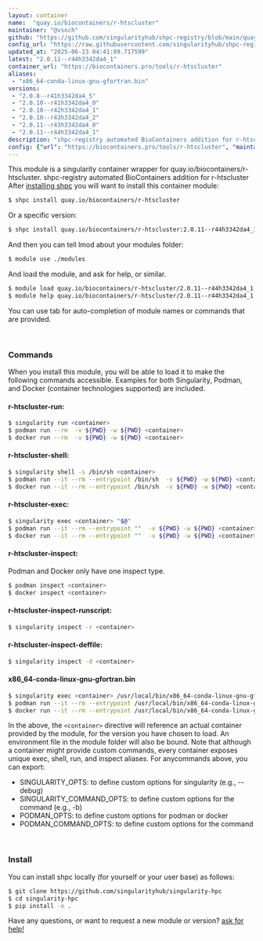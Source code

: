 ```yaml
---
layout: container
name:  "quay.io/biocontainers/r-htscluster"
maintainer: "@vsoch"
github: "https://github.com/singularityhub/shpc-registry/blob/main/quay.io/biocontainers/r-htscluster/container.yaml"
config_url: "https://raw.githubusercontent.com/singularityhub/shpc-registry/main/quay.io/biocontainers/r-htscluster/container.yaml"
updated_at: "2025-06-23 04:41:09.717599"
latest: "2.0.11--r44h3342da4_1"
container_url: "https://biocontainers.pro/tools/r-htscluster"
aliases:
 - "x86_64-conda-linux-gnu-gfortran.bin"
versions:
 - "2.0.8--r41h3342da4_5"
 - "2.0.10--r41h3342da4_0"
 - "2.0.10--r42h3342da4_1"
 - "2.0.10--r43h3342da4_2"
 - "2.0.11--r43h3342da4_0"
 - "2.0.11--r44h3342da4_1"
description: "shpc-registry automated BioContainers addition for r-htscluster"
config: {"url": "https://biocontainers.pro/tools/r-htscluster", "maintainer": "@vsoch", "description": "shpc-registry automated BioContainers addition for r-htscluster", "latest": {"2.0.11--r44h3342da4_1": "sha256:4e355cba45e98a1fd7c7204318cd3f5c1c8db0d64655d228baa817c39406edf9"}, "tags": {"2.0.8--r41h3342da4_5": "sha256:041d08fd25b3b730f6f826ade813c4a55cc0043b4166890c25f2d37aacad3301", "2.0.10--r41h3342da4_0": "sha256:e9703b64950dd2213d463ce11ddcf4299cfadabaf44839d3679c30d50cbfc1ff", "2.0.10--r42h3342da4_1": "sha256:1646e790e4c48e21911abcdec5ebaa758f72d6d601106d7f2722722c05cac7a2", "2.0.10--r43h3342da4_2": "sha256:73086ff7d407129f323bf96b019b226549112b73c235c691bf9e73a25773f3ec", "2.0.11--r43h3342da4_0": "sha256:070b45336408c6dcd87f5e15582bde49afe89b824876a4bbf9d9aa3eba479fa4", "2.0.11--r44h3342da4_1": "sha256:4e355cba45e98a1fd7c7204318cd3f5c1c8db0d64655d228baa817c39406edf9"}, "docker": "quay.io/biocontainers/r-htscluster", "aliases": {"x86_64-conda-linux-gnu-gfortran.bin": "/usr/local/bin/x86_64-conda-linux-gnu-gfortran.bin"}}
---
```


This module is a singularity container wrapper for quay.io/biocontainers/r-htscluster.
shpc-registry automated BioContainers addition for r-htscluster
After [installing shpc](#install) you will want to install this container module:


```bash
$ shpc install quay.io/biocontainers/r-htscluster
```

Or a specific version:

```bash
$ shpc install quay.io/biocontainers/r-htscluster:2.0.11--r44h3342da4_1
```

And then you can tell lmod about your modules folder:

```bash
$ module use ./modules
```

And load the module, and ask for help, or similar.

```bash
$ module load quay.io/biocontainers/r-htscluster/2.0.11--r44h3342da4_1
$ module help quay.io/biocontainers/r-htscluster/2.0.11--r44h3342da4_1
```

You can use tab for auto-completion of module names or commands that are provided.

<br>

### Commands

When you install this module, you will be able to load it to make the following commands accessible.
Examples for both Singularity, Podman, and Docker (container technologies supported) are included.

#### r-htscluster-run:

```bash
$ singularity run <container>
$ podman run --rm  -v ${PWD} -w ${PWD} <container>
$ docker run --rm  -v ${PWD} -w ${PWD} <container>
```

#### r-htscluster-shell:

```bash
$ singularity shell -s /bin/sh <container>
$ podman run --it --rm --entrypoint /bin/sh  -v ${PWD} -w ${PWD} <container>
$ docker run --it --rm --entrypoint /bin/sh  -v ${PWD} -w ${PWD} <container>
```

#### r-htscluster-exec:

```bash
$ singularity exec <container> "$@"
$ podman run --it --rm --entrypoint ""  -v ${PWD} -w ${PWD} <container> "$@"
$ docker run --it --rm --entrypoint ""  -v ${PWD} -w ${PWD} <container> "$@"
```

#### r-htscluster-inspect:

Podman and Docker only have one inspect type.

```bash
$ podman inspect <container>
$ docker inspect <container>
```

#### r-htscluster-inspect-runscript:

```bash
$ singularity inspect -r <container>
```

#### r-htscluster-inspect-deffile:

```bash
$ singularity inspect -d <container>
```


#### x86_64-conda-linux-gnu-gfortran.bin

```bash
$ singularity exec <container> /usr/local/bin/x86_64-conda-linux-gnu-gfortran.bin
$ podman run --it --rm --entrypoint /usr/local/bin/x86_64-conda-linux-gnu-gfortran.bin   -v ${PWD} -w ${PWD} <container> -c " $@"
$ docker run --it --rm --entrypoint /usr/local/bin/x86_64-conda-linux-gnu-gfortran.bin   -v ${PWD} -w ${PWD} <container> -c " $@"
```



In the above, the `<container>` directive will reference an actual container provided
by the module, for the version you have chosen to load. An environment file in the
module folder will also be bound. Note that although a container
might provide custom commands, every container exposes unique exec, shell, run, and
inspect aliases. For anycommands above, you can export:

 - SINGULARITY_OPTS: to define custom options for singularity (e.g., --debug)
 - SINGULARITY_COMMAND_OPTS: to define custom options for the command (e.g., -b)
 - PODMAN_OPTS: to define custom options for podman or docker
 - PODMAN_COMMAND_OPTS: to define custom options for the command

<br>

### Install

You can install shpc locally (for yourself or your user base) as follows:

```bash
$ git clone https://github.com/singularityhub/singularity-hpc
$ cd singularity-hpc
$ pip install -e .
```

Have any questions, or want to request a new module or version? [ask for help!](https://github.com/singularityhub/singularity-hpc/issues)